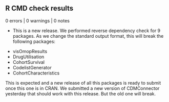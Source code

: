 ## R CMD check results

0 errors | 0 warnings | 0 notes

* This is a new release. We performed reverse dependency check for 9 packages.
As we change the standard output format, this will break the following packages:
- visOmopResults
- DrugUtilisation
- CohortSurvival
- CodelistGenerator
- CohortCharacteristics

This is expected and a new release of all this packages is ready to submit once 
this one is in CRAN.
We submitted a new version of CDMConnector yesterday that should work with this 
release. But the old one will break.
